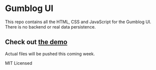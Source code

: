 # Gumblog UI

This repo contains all the HTML, CSS and JavaScript for the Gumblog UI. There is no backend or real data persistence.

## Check out [the demo](http://test.staydecent.webfactional.com/Gumblog/)

Actual files will be pushed this coming week.


MIT Licensed
